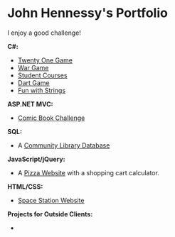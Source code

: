 <h1><strong>John Hennessy's Portfolio</strong></h1>

<p>I enjoy a good challenge!</p>

<strong>C#:</strong>
<ul>
  <li><a href="https://github.com/DevJHennessy/Projects/tree/master/TwentyOneGame" target="_blank">Twenty One Game</a></li>
  <li><a href="https://github.com/DevJHennessy/CSharp_MVC_Challenges_pt2/tree/master/Challenge_13_WarCardGame" target="_blank">War Game</a></li>
  <li><a href="https://github.com/DevJHennessy/CSharp_MVC_Challenges_pt2/tree/master/Challenge_12_StudentCourses">Student Courses</a></li>
  <li><a href="https://github.com/DevJHennessy/CSharp_MVC_Challenges_pt2/tree/master/Challenge_11_SimpleDarts">Dart Game</a></li>
  <li><a href="https://github.com/DevJHennessy/CSharp_MVC_Challenges_pt2/tree/master/Challenge_09_PhunWithStrings">Fun with Strings</a></li>
</ul>

<strong>ASP.NET MVC:</strong>
<ul>
  <li><a href="https://github.com/DevJHennessy/CSharp_MVC_Challenges_pt2/tree/master/MVC5_1_Challenge_MyComicBooks/FirstChallenge">Comic Book Challenge</a></li>
</ul>

<strong>SQL:</strong>
<ul>
  <li>A <a href="https://github.com/DevJHennessy/Tech-Academy-Projects/tree/master/Sql">Community Library Database</a></li>
</ul>

<strong>JavaScript/jQuery:</strong>
<ul>
  <li>A <a href="https://github.com/DevJHennessy/Tech-Academy-Projects/tree/master/Pizza%20Site">Pizza Website</a> with a shopping cart calculator.</li>
</ul>

<strong>HTML/CSS:</strong>
<ul>
  <li><a href="https://github.com/DevJHennessy/Tech-Academy-Projects/tree/master/Space%20Station%20Site">Space Station Website</a></li>
</ul>

<strong>Projects for Outside Clients:</strong>
<ul>
  <li></li>
</ul>
